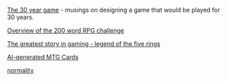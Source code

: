 ---
---

[The 30 year game](http://www.stfj.net/The30YearGame/) - musings on designing a game that would be played for 30 years.

[Overview of the 200 word RPG challenge](https://mkremins.github.io/blog/highlights-200-word-rpg)

[The greatest story in gaming - legend of the five rings](https://www.youtube.com/watch?v=T9jxVbg_RWQ)

[AI-generated MTG Cards](https://minimaxir.com/apps/gpt2-mtg/)

[normality](http://www.1km1kt.net/rpg/Normality.pdf)